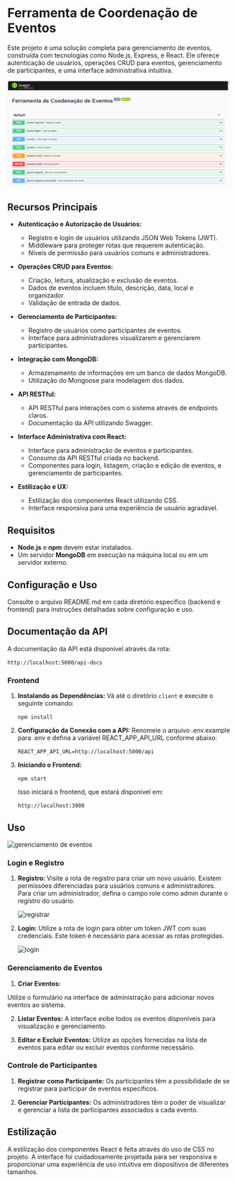 # Ferramenta de Coordenação de Eventos

Este projeto é uma solução completa para gerenciamento de eventos, construída com tecnologias como Node.js, Express, e React. Ele oferece autenticação de usuários, operações CRUD para eventos, gerenciamento de participantes, e uma interface administrativa intuitiva.

![ferramenta_eventos](image.png)

## Recursos Principais

- **Autenticação e Autorização de Usuários:**
    - Registro e login de usuários utilizando JSON Web Tokens (JWT).
    - Middleware para proteger rotas que requerem autenticação.
    - Níveis de permissão para usuários comuns e administradores.

- **Operações CRUD para Eventos:**
    - Criação, leitura, atualização e exclusão de eventos.
    - Dados de eventos incluem título, descrição, data, local e organizador.
    - Validação de entrada de dados.

- **Gerenciamento de Participantes:**
    - Registro de usuários como participantes de eventos.
    - Interface para administradores visualizarem e gerenciarem participantes.

- **Integração com MongoDB:**
    - Armazenamento de informações em um banco de dados MongoDB.
    - Utilização do Mongoose para modelagem dos dados.

- **API RESTful:**
    - API RESTful para interações com o sistema através de endpoints claros.
    - Documentação da API utilizando Swagger.

- **Interface Administrativa com React:**
    - Interface para administração de eventos e participantes.
    - Consumo da API RESTful criada no backend.
    - Componentes para login, listagem, criação e edição de eventos, e gerenciamento de participantes.

- **Estilização e UX:**
    - Estilização dos componentes React utilizando CSS.
    - Interface responsiva para uma experiência de usuário agradável.

## Requisitos

- **Node.js** e **npm** devem estar instalados.
- Um servidor **MongoDB** em execução na máquina local ou em um servidor externo.

## Configuração e Uso

Consulte o arquivo README.md em cada diretório específico (backend e frontend) para instruções detalhadas sobre configuração e uso.

## Documentação da API

   A documentação da API está disponível através da rota:
   ```
   http://localhost:5000/api-docs
   ```

### Frontend

1. **Instalando as Dependências:**
   Vá até o diretório `client` e execute o seguinte comando:
   ```
   npm install

2. **Configuração da Conexão com a API:**
   Renomeie o arquivo .env.example para .env e defina a variável REACT_APP_API_URL conforme abaixo:
   ```
   REACT_APP_API_URL=http://localhost:5000/api
   ```

3. **Iniciando o Frontend:**
   ```
   npm start
   ```
   Isso iniciará o frontend, que estará disponível em:
   ```
   http://localhost:3000
   ```

## Uso
  
  ![gerenciamento de eventos](image-3.png)

### Login e Registro

1. **Registro:**
   Visite a rota de registro para criar um novo usuário. Existem permissões diferenciadas para usuários comuns e administradores. Para criar um administrador, defina o campo role como admin durante o registro do usuário.
   
   ![registrar](image-1.png)

2. **Login:**
   Utilize a rota de login para obter um token JWT com suas credenciais. Este token é necessário para acessar as rotas protegidas.

   ![login](image-2.png)

### Gerenciamento de Eventos

1. **Criar Eventos:**
   
 Utilize o formulário na interface de administração para adicionar novos eventos ao sistema.

2. **Listar Eventos:**
   A interface exibe todos os eventos disponíveis para visualização e gerenciamento.

3. **Editar e Excluir Eventos:**
   Utilize as opções fornecidas na lista de eventos para editar ou excluir eventos conforme necessário.

### Controle de Participantes

1. **Registrar como Participante:**
   Os participantes têm a possibilidade de se registrar para participar de eventos específicos.

2. **Gerenciar Participantes:**
   Os administradores têm o poder de visualizar e gerenciar a lista de participantes associados a cada evento.
## Estilização

 A estilização dos componentes React é feita através do uso de CSS no projeto. A interface foi cuidadosamente projetada para ser responsiva e proporcionar uma experiência de uso intuitiva em dispositivos de diferentes tamanhos.

